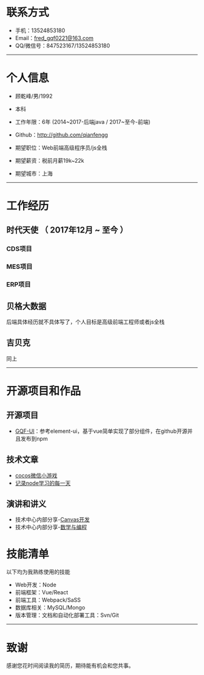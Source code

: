 
# 联系方式
- 手机：13524853180
- Email：fred_gqf0221@163.com
- QQ/微信号：847523167/13524853180

---

# 个人信息

 - 顾乾峰/男/1992 
 - 本科
 - 工作年限：6年 (2014~2017-后端java / 2017~至今-前端)
 - Github：http://github.com/qianfengg

 - 期望职位：Web前端高级程序员/js全栈
 - 期望薪资：税前月薪19k~22k
 - 期望城市：上海

---

# 工作经历

## 时代天使 （ 2017年12月 ~ 至今 ）

### CDS项目

### MES项目 

### ERP项目

## 贝格大数据

后端具体经历就不具体写了，个人目标是高级前端工程师或者js全栈

## 吉贝克

同上

---

# 开源项目和作品

## 开源项目

- [GQF-UI](https://github.com/qianfengg/gqf-ui)：参考element-ui，基于vue简单实现了部分组件，在github开源并且发布到npm

## 技术文章

- [cocos微信小游戏](https://github.com/qianfengg/Wechat-Game-Training)
- [记录node学习的每一天](https://github.com/qianfengg/NODE)

## 演讲和讲义

- 技术中心内部分享-[Canvas开发]()
- 技术中心内部分享-[数学与编程]()

# 技能清单

以下均为我熟练使用的技能

- Web开发：Node
- 前端框架：Vue/React
- 前端工具：Webpack/SaSS
- 数据库相关：MySQL/Mongo
- 版本管理：文档和自动化部署工具：Svn/Git

---

# 致谢
感谢您花时间阅读我的简历，期待能有机会和您共事。
